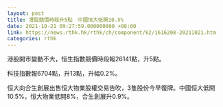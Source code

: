 ```yaml
---
layout: post
title: 港股競價時段升5點　中國恒大低開10.5%
date: 2021-10-21 09:27:59.000000000 +08:00
link: https://news.rthk.hk/rthk/ch/component/k2/1616208-20211021.htm
categories: rthk
---
```


港股開市變動不大，恒生指數競價時段報26141點，升5點。

科技指數報6704點，升13點，升幅0.2%。

恒大向合生創展出售恒大物業股權交易告吹，3隻股份今早復牌。中國恒大低開10.5%，恒大物業低開8%，合生創展升0.9%。
